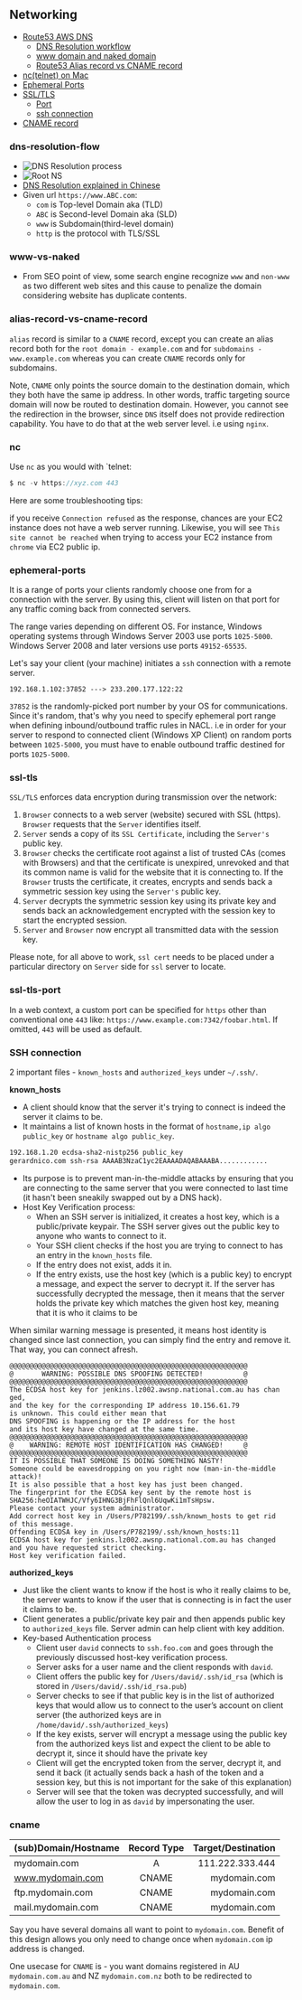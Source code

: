 ## Networking

- [Route53 AWS DNS](#dns)
  - [DNS Resolution workflow](#dns-resolution-flow)
  - [www domain and naked domain](#www-vs-naked)
  - [Route53 Alias record vs CNAME record](#alias-record-vs-cname-record)
- [nc(telnet) on Mac](#nc)
- [Ephemeral Ports](#ephemeral-ports)
- [SSL/TLS](#ssl-tls)
  - [Port](#ssl-tls-port)
  - [ssh connection](#ssh-connection)
- [CNAME record](#cname)

### dns-resolution-flow

- ![DNS Resolution process](./dns_resolution_process.png)
- ![Root NS](./ns.png)
- [DNS Resolution explained in Chinese](https://blog.csdn.net/crazw/article/details/8986504)
- Given url `https://www.ABC.com`:
  - `com` is Top-level Domain aka (TLD)
  - `ABC` is Second-level Domain aka (SLD)
  - `www` is Subdomain(third-level domain)
  - `http` is the protocol with TLS/SSL

### www-vs-naked

- From SEO point of view, some search engine recognize `www` and `non-www` as two different web sites and this cause to penalize the domain considering website has duplicate contents.

### alias-record-vs-cname-record

`alias` record is similar to a `CNAME` record, except you can create an alias record both for the `root domain - example.com` and for `subdomains - www.example.com` whereas you can create `CNAME` records only for subdomains.

Note, `CNAME` only points the source domain to the destination domain, which they both have the same ip address. In other words, traffic targeting source domain will now be routed to destination domain. However, you cannot see the redirection in the browser, since `DNS` itself does not provide redirection capability. You have to do that at the web server level. i.e using `nginx`.

### nc

Use `nc` as you would with `telnet:

```js
$ nc -v https://xyz.com 443
```

Here are some troubleshooting tips:

if you receive `Connection refused` as the response, chances are your EC2 instance does not have a web server running.
Likewise, you will see `This site cannot be reached` when trying to access your EC2 instance from `chrome` via EC2 public ip.

### ephemeral-ports

It is a range of ports your clients randomly choose one from for a connection with the server. By using this, client will listen on that port for any traffic coming back from connected servers.

The range varies depending on different OS. For instance, Windows operating systems through Windows Server 2003 use ports `1025-5000`. Windows Server 2008 and later versions use ports `49152-65535`.

Let's say your client (your machine) initiates a `ssh` connection with a remote server.

`192.168.1.102:37852 ---> 233.200.177.122:22`

`37852` is the randomly-picked port number by your OS for communications. Since it's random, that's why you need to specify ephemeral port range when defining inbound/outbound traffic rules in NACL. i.e in order for your server to respond to connected client (Windows XP Client) on random ports between `1025-5000`, you must have to enable outbound traffic destined for ports `1025-5000`.

### ssl-tls

`SSL/TLS` enforces data encryption during transmission over the network:

1. `Browser` connects to a web server (website) secured with SSL (https). `Browser` requests that the `Server` identifies itself.
2. `Server` sends a copy of its `SSL Certificate`, including the `Server's` public key.
3. `Browser` checks the certificate root against a list of trusted CAs (comes with Browsers) and that the certificate is unexpired, unrevoked and that its common name is valid for the website that it is connecting to. If the `Browser` trusts the certificate, it creates, encrypts and sends back a symmetric session key using the `Server's` public key.
4. `Server` decrypts the symmetric session key using its private key and sends back an acknowledgement encrypted with the session key to start the encrypted session.
5. `Server` and `Browser` now encrypt all transmitted data with the session key.

Please note, for all above to work, `ssl cert` needs to be placed under a particular directory on `Server` side for `ssl` server to locate.

### ssl-tls-port

In a web context, a custom port can be specified for `https` other than conventional one `443` like:
`https://www.example.com:7342/foobar.html`. If omitted, `443` will be used as default.

### SSH connection

2 important files - `known_hosts` and `authorized_keys` under `~/.ssh/`.

**known_hosts**

- A client should know that the server it's trying to connect is indeed the server it claims to be.
- It maintains a list of known hosts in the format of `hostname,ip algo public_key` or `hostname algo public_key`.

```sh
192.168.1.20 ecdsa-sha2-nistp256 public_key
gerardnico.com ssh-rsa AAAAB3NzaC1yc2EAAAADAQABAAABA............
```

- Its purpose is to prevent man-in-the-middle attacks by ensuring that you are connecting to the same server that you were connected to last time (it hasn't been sneakily swapped out by a DNS hack).
- Host Key Verification process:
  - When an SSH server is initialized, it creates a host key, which is a public/private keypair. The SSH server gives out the public key to anyone who wants to connect to it.
  - Your SSH client checks if the host you are trying to connect to has an entry in the `known_hosts` file.
  - If the entry does not exist, adds it in.
  - If the entry exists, use the host key (which is a public key) to encrypt a message, and expect the server to decrypt it. If the server has successfully decrypted the message, then it means that the server holds the private key which matches the given host key, meaning that it is who it claims to be

When similar warning message is presented, it means host identity is changed since last connection, you can simply find the entry and remove it. That way, you can connect afresh.

```
@@@@@@@@@@@@@@@@@@@@@@@@@@@@@@@@@@@@@@@@@@@@@@@@@@@@@@@@@@@
@       WARNING: POSSIBLE DNS SPOOFING DETECTED!          @
@@@@@@@@@@@@@@@@@@@@@@@@@@@@@@@@@@@@@@@@@@@@@@@@@@@@@@@@@@@
The ECDSA host key for jenkins.lz002.awsnp.national.com.au has chan
ged,
and the key for the corresponding IP address 10.156.61.79
is unknown. This could either mean that
DNS SPOOFING is happening or the IP address for the host
and its host key have changed at the same time.
@@@@@@@@@@@@@@@@@@@@@@@@@@@@@@@@@@@@@@@@@@@@@@@@@@@@@@@@@@@
@    WARNING: REMOTE HOST IDENTIFICATION HAS CHANGED!     @
@@@@@@@@@@@@@@@@@@@@@@@@@@@@@@@@@@@@@@@@@@@@@@@@@@@@@@@@@@@
IT IS POSSIBLE THAT SOMEONE IS DOING SOMETHING NASTY!
Someone could be eavesdropping on you right now (man-in-the-middle
attack)!
It is also possible that a host key has just been changed.
The fingerprint for the ECDSA key sent by the remote host is
SHA256:heOIATWHJC/Vfy6IHNG3BjFhFlQnl6UqwKi1mTsHpsw.
Please contact your system administrator.
Add correct host key in /Users/P782199/.ssh/known_hosts to get rid
of this message.
Offending ECDSA key in /Users/P782199/.ssh/known_hosts:11
ECDSA host key for jenkins.lz002.awsnp.national.com.au has changed
and you have requested strict checking.
Host key verification failed.
```

**authorized_keys**

- Just like the client wants to know if the host is who it really claims to be, the server wants to know if the user that is connecting is in fact the user it claims to be.
- Client generates a public/private key pair and then appends public key to `authorized_keys` file. Server admin can help client with key addition.
- Key-based Authentication process
  - Client user `david` connects to `ssh.foo.com` and goes through the previously discussed host-key verification process.
  - Server asks for a user name and the client responds with `david`.
  - Client offers the public key for `/Users/david/.ssh/id_rsa` (which is stored in `/Users/david/.ssh/id_rsa.pub`)
  - Server checks to see if that public key is in the list of authorized keys that would allow us to connect to the user’s account on client server (the authorized keys are in `/home/david/.ssh/authorized_keys`)
  - If the key exists, server will encrypt a message using the public key from the authorized keys list and expect the client to be able to decrypt it, since it should have the private key
  - Client will get the encrypted token from the server, decrypt it, and send it back (it actually sends back a hash of the token and a session key, but this is not important for the sake of this explanation)
  - Server will see that the token was decrypted successfully, and will allow the user to log in as `david` by impersonating the user.

### cname

| (sub)Domain/Hostname | Record Type | Target/Destination |
| -------------------- | :---------: | -----------------: |
| mydomain.com         |      A      |    111.222.333.444 | mydomain.com |
| www.mydomain.com     |    CNAME    |       mydomain.com |
| ftp.mydomain.com     |    CNAME    |       mydomain.com |
| mail.mydomain.com    |    CNAME    |       mydomain.com |

Say you have several domains all want to point to `mydomain.com`. Benefit of this design allows you only need to change once when `mydomain.com` ip address is changed.

One usecase for `CNAME` is - you want domains registered in AU `mydomain.com.au` and NZ `mydomain.com.nz` both to be redirected to `mydomain.com`.
